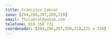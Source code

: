 ```yaml
---
title: Francisco Cabral
zona: [Z04,Z06,Z07,Z09,Z10]
email: fhccabral@yahoo.com
telefone: 919 158 732
coordenador: [Z04,Z06,Z07,Z09,Z10,Z22 a Z30]
---
```

